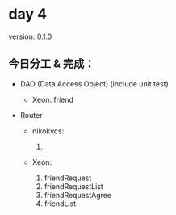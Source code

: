 # day 4

version: 0.1.0

## 今日分工 & 完成：

- DAO (Data Access Object) (include unit test)

    - Xeon: friend

- Router

    - nikokvcs:
  
        1.

    - Xeon:

        1. friendRequest
        2. friendRequestList
        3. friendRequestAgree
        4. friendList
